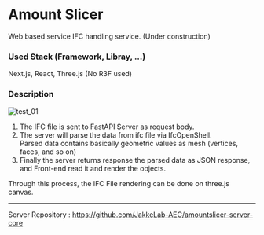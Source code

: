 # Amount Slicer

Web based service IFC handling service.
(Under construction)

### Used Stack (Framework, Libray, ...)
Next.js, React, Three.js (No R3F used)

### Description
![test_01](https://github.com/user-attachments/assets/70784996-c4a0-4aaa-8975-65eb8c9ff6ba)

1. The IFC file is sent to FastAPI Server as request body.
2. The server will parse the data from ifc file via IfcOpenShell.<br/>
   Parsed data contains basically geometric values as mesh (vertices, faces, and so on)
3. Finally the server returns response the parsed data as JSON response, and Front-end read it and render the objects.

Through this process, the IFC File rendering can be done on three.js canvas.

---

Server Repository : https://github.com/JakkeLab-AEC/amountslicer-server-core
